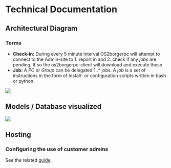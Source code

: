 # Technical Documentation

## Architectural Diagram

### Terms

* **Check-in:** During every 5 minute interval OS2borgerpc will attempt to connect to the Admin-site to 1. report in and 2. check if any *jobs* are pending. If so the os2borgerpc-client will download and execute these.
* **Job:** A *PC* or *Group* can be delegated 1..* jobs. A *job* is a set of instructions in the form of install- or configuration scripts written in bash or python.

![](graphics/architecture.svg)

## Models / Database visualized

![](graphics/models_graphed.png)

## Hosting

### Configuring the use of customer admins

See the related [guide](https://github.com/OS2borgerPC/admin-site/raw/development/admin_site/static/docs/configuring_customer_admins.pdf).
